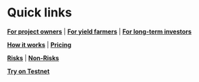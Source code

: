 # Quick links

**[For project owners](ForProjectOwners.md)** | **[For yield farmers](ForYieldFarmers.md)** | **[For long-term investors](ForLongTermInvestors.md)**

**[How it works](how-it-works.md)** | **[Pricing](pricing.md)**

**[Risks](risks.md#what-are-the-risks)** | **[Non-Risks](risks.md#what-are-the-non-risks)**

**[Try on Testnet](FAQ.md#can-i-try-coliquidity-on-testnet)**
